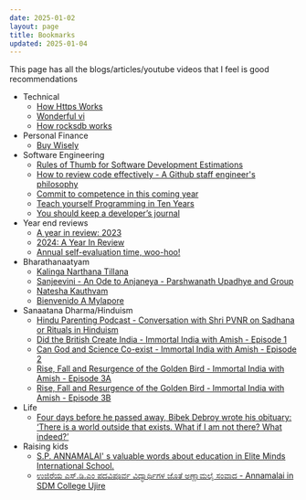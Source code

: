 ```yaml
---
date: 2025-01-02
layout: page
title: Bookmarks
updated: 2025-01-04
---
```


This page has all the blogs/articles/youtube videos that I feel is good recommendations

- Technical
	- [How Https Works](https://howhttps.works/)
	- [Wonderful vi](https://world.hey.com/dhh/wonderful-vi-a1d034d3)
	- [How rocksdb works](https://artem.krylysov.com/blog/2023/04/19/how-rocksdb-works/)
- Personal Finance
	- [Buy Wisely](https://stephango.com/buy-wisely)
- Software Engineering
	- [Rules of Thumb for Software Development Estimations](https://vadimkravcenko.com/shorts/project-estimates/)
	- [How to review code effectively - A Github staff engineer's philosophy](https://github.blog/developer-skills/github/how-to-review-code-effectively-a-github-staff-engineers-philosophy/)
	- [Commit to competence in this coming year](https://world.hey.com/dhh/commit-to-competence-in-this-coming-year-feb7d7c5)
	- [Teach yourself Programming in Ten Years](https://norvig.com/21-days.html)
	- [You should keep a developer’s journal](https://stackoverflow.blog/2024/12/24/you-should-keep-a-developer-s-journal/)
- Year end reviews
	- [A year in review: 2023](https://hamvocke.com/blog/2023-in-review/) 
	- [2024: A Year In Review](https://mrkaran.dev/posts/2024/)
	- [Annual self-evaluation time, woo-hoo!](https://blog.plover.com/misc/evaluation.html)
- Bharathanaatyam
	- [Kalinga Narthana Tillana](https://www.youtube.com/watch?v=qX9gtFrXMfQ)
	- [Sanjeevini - An Ode to Anjaneya - Parshwanath Upadhye and Group](https://www.youtube.com/watch?v=r5B1Mdb5RRk)
	- [Natesha Kauthvam](https://www.youtube.com/watch?v=4bVcEEg28DM)
	- [Bienvenido A Mylapore](https://www.youtube.com/watch?v=ixApYrL_RD0)
- Sanaatana Dharma/Hinduism
	- [Hindu Parenting Podcast - Conversation with Shri PVNR on Sadhana or Rituals in Hinduism](https://youtu.be/QT4bncRAJAg?si=2PQosHEh5Jz0cbI0)
	- [Did the British Create India - Immortal India with Amish - Episode 1](https://www.youtube.com/watch?v=mOZrSTGX8zk) 
	- [Can God and Science Co-exist  - Immortal India with Amish - Episode 2](https://www.youtube.com/watch?v=niZWK3p73zk) 
	- [Rise, Fall and Resurgence of the Golden Bird - Immortal India with Amish - Episode 3A](https://www.youtube.com/watch?v=E3js96VdYIE) 
	- [Rise, Fall and Resurgence of the Golden Bird - Immortal India with Amish - Episode 3B](https://www.youtube.com/watch?v=OgGGf3tGX7w) 
- Life
	- [Four days before he passed away, Bibek Debroy wrote his obituary: ‘There is a world outside that exists. What if I am not there? What indeed?’](https://indianexpress.com/article/opinion/columns/bibek-debroy-death-obituary-9648221/)
- Raising kids
	- [S.P. ANNAMALAI' s valuable words about education in Elite Minds International School.](https://www.youtube.com/watch?v=Sg558D0TTVw)
	- [ಉಜಿರೆಯ ಎಸ್.ಡಿ.ಎಂ ಪದವಿಪೂರ್ವ ವಿದ್ಯಾರ್ಥಿಗಳ ಜೊತೆ ಅಣ್ಣಾಮಲೈ ಸಂವಾದ - Annamalai in SDM College Ujire](https://www.youtube.com/watch?v=Z0H8xKzIK18)